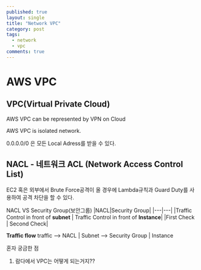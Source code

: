 ```yaml
---
published: true
layout: single
title: "Network VPC"
category: post
tags:
  - network
  - vpc
comments: true
---
```


AWS VPC
=============

VPC(Virtual Private Cloud)
------------

AWS VPC can be represented by VPN on Cloud

AWS VPC is isolated network.

0.0.0.0/0  은 모든 Local Adress를 받을 수 있다.



NACL - 네트워크 ACL (Network Access Control List)
-------
EC2 혹은 외부에서 Brute Force공격이 올 경우에 Lambda규칙과 Guard Duty를 사용하여 공격 차단을 할 수 있다.


NACL VS Security Group(보안그룹)
|NACL|Security Group|
|---|---|
|Traffic Control in front of **subnet** | Traffic Control in front of **Instance**|
|First Check | Second Check|


**Traffic flow**
traffic --> NACL | Subnet --> Security Group | Instance


혼자 궁금한 점

1. 람다에서 VPC는 어떻게 되는거지??
